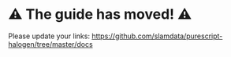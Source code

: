 # :warning: The guide has moved! :warning:

Please update your links: https://github.com/slamdata/purescript-halogen/tree/master/docs
